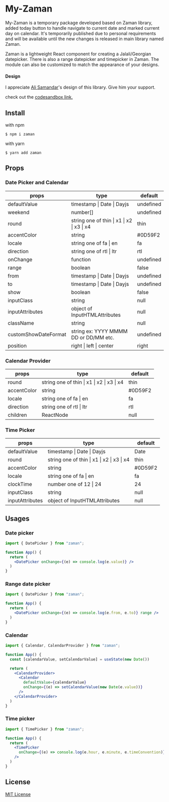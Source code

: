 # My-Zaman
My-Zaman is a temporary package developed based on Zaman library, added today button to handle navigate to current date and marked current day on calendar. It's temporarily published due to personal requirements and will be available until the new changes is released in main library named Zaman.

Zaman is a lightweight React component for creating a Jalali/Georgian datepicker. There is also a range datepicker and timepicker in Zaman. The module can also be customized to match the appearance of your designs.

#### Design

I appreciate [Ali Samandar](https://dribbble.com/eanlami)'s design of this library. Give him your support.

check out the [codesandbox link.](https://codesandbox.io/s/new-version-date-picker-6eeepf)
## Install

with npm

`$ npm i zaman`

with yarn

`$ yarn add zaman`

## Props
### Date Picker and Calendar

| props                | type                                                       | default   |
|----------------------|------------------------------------------------------------|-----------|
| defaultValue         | timestamp &#124; Date &#124; Dayjs                         | undefined |
| weekend              | number[]                                                   | undefined |
| round                | string one of thin &#124; x1 &#124; x2 &#124; x3 &#124; x4 | thin      |
| accentColor          | string                                                     | #0D59F2   |
| locale               | string one of fa &#124; en                                 | fa        |
| direction            | string one of rtl &#124; ltr                               | rtl       |
| onChange             | function                                                   | undefined |
| range                | boolean                                                    | false     |
| from                 | timestamp &#124; Date &#124; Dayjs                         | undefined |
| to                   | timestamp &#124; Date &#124; Dayjs                         | undefined |
| show                 | boolean                                                    | false     |
| inputClass           | string                                                     | null      |
| inputAttributes      | object of InputHTMLAttributes                              | null      |
| className            | string                                                     | null      |
| customShowDateFormat | string  ex: YYYY MMMM DD or DD/MM etc.                     | undefined |
| position             | right &#124; left  &#124; center                           | right     |


### Calendar Provider

| props       | type                                                       | default |
|-------------|------------------------------------------------------------|---------|
| round       | string one of thin &#124; x1 &#124; x2 &#124; x3 &#124; x4 | thin    |
| accentColor | string                                                     | #0D59F2 |
| locale      | string one of fa &#124; en                                 | fa      |
| direction   | string one of rtl &#124; ltr                               | rtl     |
| children    | ReactNode                                                  | null    |



### Time Picker

| props           | type                                                       | default |
|-----------------|------------------------------------------------------------|---------|
| defaultValue    | timestamp &#124; Date &#124; Dayjs                         | Date    |
| round           | string one of thin &#124; x1 &#124; x2 &#124; x3 &#124; x4 | thin    |
| accentColor     | string                                                     | #0D59F2 |
| locale          | string one of fa &#124; en                                 | fa      |
| clockTime       | number one of 12 &#124; 24                                 | 24      |
| inputClass      | string                                                     | null    |
| inputAttributes | object of InputHTMLAttributes                              | null    |

## Usages
### Date picker

``` jsx
import { DatePicker } from "zaman";

function App() {
  return (
    <DatePicker onChange={(e) => console.log(e.value)} />
  )
}
```

### Range date picker

``` jsx
import { DatePicker } from "zaman";

function App() {
  return (
    <DatePicker onChange={(e) => console.log(e.from, e.to)} range />
  )
}
```

### Calendar

``` jsx
import { Calendar, CalendarProvider } from "zaman";

function App() {
  const [calendarValue, setCalendarValue] = useState(new Date())

  return (
    <CalendarProvider>
      <Calendar
        defaultValue={calendarValue}
        onChange={(e) => setCalendarValue(new Date(e.value))}
      />
    </CalendarProvider>
  )
}
```


### Time picker

``` jsx
import { TimePicker } from "zaman";

function App() {
  return (
    <TimePicker
      onChange={(e) => console.log(e.hour, e.minute, e.timeConvention)}
    />
  )
}
```

## License


[MIT License](https://github.com/rzkhosroshahi/zaman/blob/main/LICENSE)
